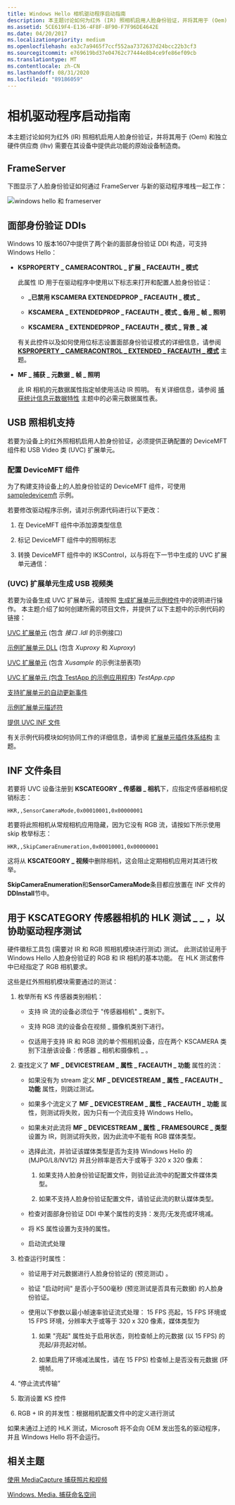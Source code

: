 ```yaml
---
title: Windows Hello 相机驱动程序启动指南
description: 本主题讨论如何为红外 (IR) 照相机启用人脸身份验证，并将其用于 (Oem) 和独立硬件供应商 (Ihv) 的原始设备制造商。
ms.assetid: 5CE619F4-E136-4F8F-8F90-F7F96DE4642E
ms.date: 04/20/2017
ms.localizationpriority: medium
ms.openlocfilehash: ea3c7a9465f7ccf552aa7372637d24bcc22b3cf3
ms.sourcegitcommit: e769619bd37e04762c77444e8b4ce9fe86ef09cb
ms.translationtype: MT
ms.contentlocale: zh-CN
ms.lasthandoff: 08/31/2020
ms.locfileid: "89186059"
---
```

# <a name="camera-driver-bring-up-guide"></a>相机驱动程序启动指南

本主题讨论如何为红外 (IR) 照相机启用人脸身份验证，并将其用于 (Oem) 和独立硬件供应商 (Ihv) 需要在其设备中提供此功能的原始设备制造商。

## <a name="frameserver"></a>FrameServer

下图显示了人脸身份验证如何通过 FrameServer 与新的驱动程序堆栈一起工作：

![windows hello 和 frameserver](images/windows-hello-device-model.png)

## <a name="face-authentication-ddis"></a>面部身份验证 DDIs

Windows 10 版本1607中提供了两个新的面部身份验证 DDI 构造，可支持 Windows Hello：

- **KSPROPERTY \_ CAMERACONTROL \_ 扩展 \_ FACEAUTH \_ 模式**

  此属性 ID 用于在驱动程序中使用以下标志来打开和配置人脸身份验证：

  - **\_已禁用 KSCAMERA EXTENDEDPROP \_ FACEAUTH \_ 模式 \_**

  - **KSCAMERA \_ EXTENDEDPROP \_ FACEAUTH \_ 模式 \_ 备用 \_ 帧 \_ 照明**

  - **KSCAMERA \_ EXTENDEDPROP \_ FACEAUTH \_ 模式 \_ 背景 \_ 减**

  有关此控件以及如何使用位标志设置面部身份验证模式的详细信息，请参阅 [**KSPROPERTY \_ CAMERACONTROL \_ EXTENDED \_ FACEAUTH \_ 模式**](./ksproperty-cameracontrol-extended-faceauth-mode.md) 主题。

- **MF \_ 捕获 \_ 元数据 \_ 帧 \_ 照明**

    此 IR 相机的元数据属性指定帧使用活动 IR 照明。 有关详细信息，请参阅 [捕获统计信息元数据特性](mf-capture-metadata.md) 主题中的必需元数据属性表。

## <a name="usb-camera-support"></a>USB 照相机支持

若要为设备上的红外照相机启用人脸身份验证，必须提供正确配置的 DeviceMFT 组件和 USB Video 类 (UVC) 扩展单元。

### <a name="configure-the-devicemft-component"></a>配置 DeviceMFT 组件

为了构建支持设备上的人脸身份验证的 DeviceMFT 组件，可使用 [sampledevicemft](/samples/microsoft/windows-driver-samples/driver-device-transform-sample/) 示例。

若要修改驱动程序示例，请对示例源代码进行以下更改：

1. 在 DeviceMFT 组件中添加源类型信息

1. 标记 DeviceMFT 组件中的照明标志

1. 转换 DeviceMFT 组件中的 IKSControl，以与将在下一节中生成的 UVC 扩展单元通信：

### <a name="build-a-usb-video-class-uvc-extension-unit"></a> (UVC) 扩展单元生成 USB 视频类

若要为设备生成 UVC 扩展单元，请按照 [生成扩展单元示例控件](building-the-extension-unit-sample-control.md)中的说明进行操作。 本主题介绍了如何创建所需的项目文件，并提供了以下主题中的示例代码的链接：

[UVC 扩展单元](sample-interface-for-uvc-extension-units.md) (包含 *接口 .Idl* 的示例接口) 

[示例扩展单元 DLL](sample-extension-unit-plug-in-dll.md) (包含 *Xuproxy* 和 *Xuproxy*) 

[UVC 扩展单元](sample-registry-entry-for-uvc-extension-units.md) (包含 *Xusample* 的示例注册表项) 

[UVC 扩展单元 (包含 TestApp 的示例应用程序](sample-application-for-uvc-extension-units.md)) *TestApp.cpp*

[支持扩展单元的自动更新事件](supporting-autoupdate-events-with-extension-units.md)

[示例扩展单元描述符](sample-extension-unit-descriptor.md)

[提供 UVC INF 文件](providing-a-uvc-inf-file.md)

有关示例代码模块如何协同工作的详细信息，请参阅 [扩展单元插件体系结构](extension-unit-plug-in-architecture.md) 主题。

## <a name="inf-file-entries"></a>INF 文件条目

若要将 UVC 设备注册到 **KSCATEGORY \_ 传感器 \_ 相机**下，应指定传感器相机促销标志：

```INF
HKR,,SensorCameraMode,0x00010001,0x00000001
```

若要将此照相机从常规相机应用隐藏，因为它没有 RGB 流，请按如下所示使用 skip 枚举标志：

```INF
HKR,,SkipCameraEnumeration,0x00010001,0x00000001
```

这将从 **KSCATEGORY \_ 视频**中删除相机，这会阻止定期相机应用对其进行枚举。

**SkipCameraEnumeration**和**SensorCameraMode**条目都应放置在 INF 文件的**DDInstall**节中。

## <a name="hlk-tests-for-kscategory_sensor_camera-to-assist-driver-testing"></a>用于 KSCATEGORY 传感器相机的 HLK 测试 \_ \_ ，以协助驱动程序测试

硬件徽标工具包 (需要对 IR 和 RGB 照相机模块进行测试) 测试。 此测试验证用于 Windows Hello 人脸身份验证的 RGB 和 IR 相机的基本功能。 在 HLK 测试套件中已经指定了 RGB 相机要求。

这些是红外照相机模块需要通过的测试：

1. 枚举所有 KS 传感器类别相机：

    - 支持 IR 流的设备必须位于 "传感器相机" \_ 类别下。

    - 支持 RGB 流的设备会在视频 \_ 摄像机类别下进行。

    - 仅适用于支持 IR 和 RGB 流的单个照相机设备，应在两个 KSCAMERA 类别下注册该设备：传感器 \_ 相机和摄像机 \_ 。

1. 查找定义了 **MF \_ DEVICESTREAM \_ 属性 \_ FACEAUTH \_ 功能** 属性的流：

    - 如果没有为 stream 定义 **MF \_ DEVICESTREAM \_ 属性 \_ FACEAUTH \_ 功能** 属性，则跳过测试。

    - 如果多个流定义了 **MF \_ DEVICESTREAM \_ 属性 \_ FACEAUTH \_ 功能** 属性，则测试将失败，因为只有一个流应支持 Windows Hello。

    - 如果未对此流将 **MF \_ DEVICESTREAM \_ 属性 \_ FRAMESOURCE \_ 类型** 设置为 IR，则测试将失败，因为此流中不能有 RGB 媒体类型。

    - 选择此流，并验证该媒体类型是否为支持 Windows Hello 的 (MJPG/L8/NV12) 并且分辨率是否大于或等于 320 x 320 像素：

        1. 如果支持人脸身份验证配置文件，则验证此流中的配置文件媒体类型。

        1. 如果不支持人脸身份验证配置文件，请验证此流的默认媒体类型。

    - 检查对面部身份验证 DDI 中某个属性的支持：发亮/无发亮或环境减。

    - 将 KS 属性设置为支持的属性。

    - 启动流式处理

1. 检查运行时属性：

    - 验证用于对元数据进行人脸身份验证的 (预览测试) 。

    - 验证 "启动时间" 是否小于500毫秒 (预览测试是否具有元数据) 的人脸身份验证。
  
    - 使用以下参数以最小帧速率验证流式处理： 15 FPS 亮起，15 FPS 环境或 15 FPS 环境，分辨率大于或等于 320 x 320 像素，媒体类型为

        1. 如果 "亮起" 属性处于启用状态，则检查帧上的元数据 (以 15 FPS) 的亮起/非亮起对帧。

        1. 如果启用了环境减法属性，请在 15 FPS) 检查帧上是否没有元数据 (环境帧。

1. “停止流式传输”

1. 取消设置 KS 控件

1. RGB + IR 的并发性：根据相机配置文件中的定义进行测试

如果未通过上述的 HLK 测试，Microsoft 将不会向 OEM 发出签名的驱动程序，并且 Windows Hello 将不会运行。

## <a name="related-topics"></a>相关主题

[使用 MediaCapture 捕获照片和视频](/windows/uwp/audio-video-camera/capture-photos-and-video-with-mediacapture)  

[Windows. Media. 捕获命名空间](/uwp/api/Windows.Media.Capture)
